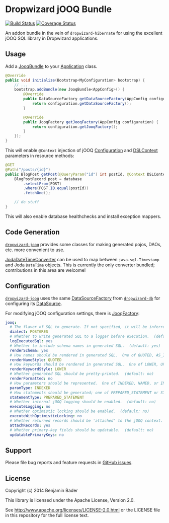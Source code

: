 Dropwizard jOOQ Bundle
======================

[![Build Status](https://travis-ci.org/benjamin-bader/droptools.svg?branch=master)](https://travis-ci.org/benjamin-bader/droptools)
[![Coverage Status](https://img.shields.io/coveralls/benjamin-bader/droptools.svg)](https://coveralls.io/r/benjamin-bader/droptools?branch=master)

An addon bundle in the vein of `dropwizard-hibernate` for using the excellent jOOQ SQL library in Dropwizard applications.


Usage
-----

Add a [JooqBundle](http://droptools.bendb.com/0.7.1-1/apidocs/com/bendb/dropwizard/jooq/JooqFactory.html) to your [Application](http://dropwizard.io/0.7.1/dropwizard-core/apidocs/io/dropwizard/Application.html) class.

```java
@Override
public void initialize(Bootstrap<MyConfiguration> bootstrap) {
    // ...
    bootstrap.addBundle(new JooqBundle<AppConfig>() {
        @Override
        public DataSourceFactory getDataSourceFactory(AppConfig configuration) {
            return configuration.getDataSourceFactory();
        }

        @Override
        public JooqFactory getJooqFactory(AppConfig configuration) {
            return configuration.getJooqFactory();
        }
    });
}
```


This will enable `@Context` injection of jOOQ [Configuration](http://www.jooq.org/javadoc/3.4.0/org/jooq/Configuration.html) and [DSLContext](http://www.jooq.org/javadoc/3.4.0/org/jooq/DSLContext.html) parameters in resource methods:

```java
@GET
@Path("/posts/{id}")
public BlogPost getPost(@QueryParam("id") int postId, @Context DSLContext database) {
    BlogPostRecord post = database
        .selectFrom(POST)
        .where(POST.ID.equal(postId))
        .fetchOne();

    // do stuff
}
```

This will also enable database healthchecks and install exception mappers.


Code Generation
---------------

[`dropwizard-jooq`](http://droptools.bendb.com/) provides some classes for making generated pojos, DAOs, etc. more convenient to use.

[JodaDateTimeConverter](http://droptools.bendb.com/0.7.1-1/apidocs/com/bendb/dropwizard/jooq/JooqFactory.html) can be used to map between `java.sql.Timestamp` and Joda `DateTime` objects.  This is currently the only converter bundled; contributions in this area are welcome!


Configuration
-------------

[`dropwizard-jooq`](http://droptools.bendb.com/) uses the same [DataSourceFactory](http://dropwizard.io/0.7.1/dropwizard-db/apidocs/io/dropwizard/db/DataSourceFactory.html) from [`dropwizard-db`](http://dropwizard.io/0.7.1/dropwizard-db/) for configuring its [DataSource](http://docs.oracle.com/javase/7/docs/api/javax/sql/DataSource.html).

For modifying jOOQ configuration settings, there is [JooqFactory](http://droptools.bendb.com/0.7.1-1/apidocs/com/bendb/dropwizard/jooq/JooqFactory.html):

```yaml
jooq:
  # The flavor of SQL to generate. If not specified, it will be inferred from the JDBC connection URL.  (default: null)
  dialect: POSTGRES
  # Whether to write generated SQL to a logger before execution.  (default: no)
  logExecutedSql: yes
  # Whether to include schema names in generated SQL.  (default: yes)
  renderSchema: yes
  # How names should be rendered in generated SQL.  One of QUOTED, AS_IS, LOWER, or UPPER.  (default: QUOTED)
  renderNameStyle: QUOTED
  # How keywords should be rendered in generated SQL.  One of LOWER, UPPER.  (default: UPPER)
  renderKeywordStyle: LOWER
  # Whether generated SQL should be pretty-printed.  (default: no)
  renderFormatted: no
  # How parameters should be represented.  One of INDEXED, NAMED, or INLINE.  (default: INDEXED)
  paramType: INDEXED
  # How statements should be generated; one of PREPARED_STATEMENT or STATIC_STATEMENT.  (default: PREPARED_STATEMENT)
  statementType: PREPARED_STATEMENT
  # Whether internal jOOQ logging should be enabled.  (default: no)
  executeLogging: no
  # Whether optimistic locking should be enabled.  (default: no)
  executeWithOptimisticLocking: no
  # Whether returned records should be 'attached' to the jOOQ context.  (default: yes)
  attachRecords: yes
  # Whether primary-key fields should be updatable.  (default: no)
  updatablePrimaryKeys: no
```

Support
-------

Please file bug reports and feature requests in [GitHub issues](https://github.com/benjamin-bader/droptools/issues).


License
-------

Copyright (c) 2014 Benjamin Bader

This library is licensed under the Apache License, Version 2.0.

See http://www.apache.org/licenses/LICENSE-2.0.html or the LICENSE file in this repository for the full license text.
